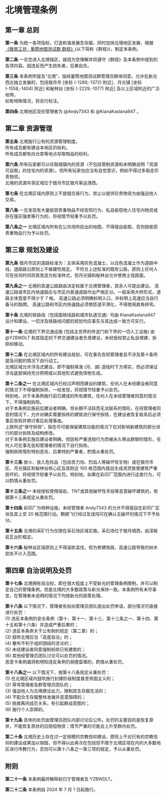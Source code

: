 # 北境管理条例

## 第一章 总则

**第一条** 为统一各项指标，打造和谐发展生存服，同时加快北境地区发展，根据[《极筑工坊 · 量筒地图测试群 群规》](../rules.md)(以下简称《群规》)，制定本条例。

**第二条** 一旦您进入北境辖区，就视为您理解并将遵守《群规》及本条例中提到的各项内容。因违反而产生损失者，后果自负。

**第三条** 本条例所提及“北境”，指经量筒地图测试群管理员群体同意，允许在新光西北独立发展的，包括银月市 [坐标 (-1289,-1372) 附近]、月光镇 [坐标 (-1558,-1404) 附近] 和秘林谷 [坐标 (-2229,-1077) 附近] 及以上区域附近的广泛地带。  
如有特殊情况，将另行标注。

**第四条** 北境地区现任管理者为 @Andy7343 和 @KianaKaslana947 。

## 第二章 资源管理

**第五条** 北境施行公有的资源管理制度。  
所有成员都有建设本地区的权利。  
所有成员都有向仓库等地点存取物品的权利。

**第六条** 所有玩家都可以任取城镇内的资源（不包括管制资源和未明确说明「资源可自取」的住宅内的资源）。但所有玩家也应当有自觉意识，例如不得过多取走珍贵物资。  
北境的资源共享区域位于银月市区银月客运港西。

**第七条** 在北境区域内原则上不提倡交易行为，禁止以提供珍贵物资为由强迫他人交易。

**第八条** 一旦发现有大量偷窃贵重物品不经告知行为、私自偷窃他人住宅内物资或存在强买强卖等行为的，将视情节轻重予以处罚。  

**第八条之一** 北境区域内所有在公共场所挂出的地图，不得擅自偷取，否则按偷窃贵重物品行为予以处罚。

## 第三章 规划及建设

**第九条** 银月市区的道路标准为：主体采用灰色混凝土，以白色混凝土作为道路中线，道路路沿原则上不做硬性规定。
不符合上述标准的既有公路，原则上任何人可在任何时间将其改造为标准样式，但月光镇和秘林谷允许使用土径路面。

**第九条之一** 北境的高速公路路由决定权属于北境管理者，其余人可提出建议。
高速公路或市区内快速路应与市区内普通道路作出严格区分。一般采用大桥形式，道路主体宽度不得少于 7 格。
高速公路必须明确标明入口，并标明上高速应当自行备马的路牌。
高速公路和市区内快速路必须使匝道平滑化，不得使用直角转弯。

**第十条** 北境的铁路线（包括国铁线路和城市轨道交通）均由 KianaKaslana947 设计和建设，一切涉及铁路线问题的规划均应事先与其达成一致方可实行。

**第十一条** 北境的下界交通设施 (包括主世界的传送门和下界的一切人工设施) 由 @YZBWDLT 和其指定的下界交通建设者负责建设，未经授权禁止私自增建、拆除和移动。

**第十二条** 在北境区域内的所有建设规划，可在事先告知管理者且不涉及第十条所提及问题的情况下自行动工。  
北境区域允许浮岛式建设，即不强制填海 (河、湖) 造陆时下方填实，但必须保证浮岛底部保持充分照明或以其他形式避免怪物生成。  

**第十二条之一** 在北境区域内已经过声明而建设的建筑，任何人在未经建设者同意的情况下不得强制拆除，一经发现，将视情节轻重予以处罚。  
特别地，对于本条例施行前已建成的所有建筑，任何人在未经管理者同意的情况下，不得强制拆除。  
对于本条例实施前后建设者明确，但长期不活跃而无法联系的情形，在经管理者同意的情况下，允许对确实需要拆除的建筑进行保守拆除，在建设者恢复联系后必须事后告知并商讨善后处理事由。  
上款所述“保守拆除”，指在尽可能保留建筑功能的情况下仅对影响新建筑的部分进行的部分拆除及结构修改。  
对于本条例实施后建设者明确，但因有严重违规行为而被永久移出群聊的情形，任何人可在事先告知管理者的情况下自行拆除。  
强制拆除情形特别恶劣，后果特别严重者，酌情从重处罚。

**第十三条** 放火、放入危险品（包括苦力怕、烈焰人等破坏性生物）或在银月市区、月光镇区和秘林谷核心区及其附近 100 格范围内擅自生成凋灵致使建筑严重损坏的，将视情节轻重予以处罚。特别地，如果在彩印厂范围内进行这类行为，可以酌情从重处罚。

**第十三条之一** 未经授权使用熔岩、TNT或其他破坏性手段等恶意破坏建筑的，依据第十三条规定从重处罚。

**第十四条** 彩印厂为特种设施，未经管理者 Andy7343 的允许不得擅自在彩印厂区块及其上空 20 格范围行动。鞘翅飞行经过及误闯可在确认无破坏的情况下不予处分。

**第十五条** 北境的采矿行为仅限在采石场区域实施。采石场位于银月城西，由深板岩瓦台阶框定。

**第十六条**  秘林谷区域原则上不得滥砍滥伐，但为修建铁路、高速公路导致的树木损失不计入范围。

## 第四章 自治说明及处罚

**第十七条** 北境拥有自治权，即在很大程度上不受新光的管理条例限制，并可以制定自己的管理条例。但是北境的大多数政策与新光保持一致。本条例所有未尽事宜，在管理者未说明的情况下均按新光的政策处理。

**第十八条** 以下情况下，管理者有权向管理员团队提出处罚申请，部分情况可直接进行处罚：  
(1) 违反本条例的安全条例（第十、第十一、第十三、第十三条之一、第十四、第十五和第十六条）并造成严重后果的；  
(2) 违反本条例关于公有制的规定（第二章）的；  
(3) 鼓吹北境应当「高度自治」的；  
(4) 散布不利于组织团结的言论的；  
(5) 未经建设者同意强制拆除已有建筑的；  
(6) 其他经管理员团队讨论可以处罚的情况。  
恶意卡条例漏洞和明知违反条例仍胡搅蛮缠的，酌情从重处罚。

**第十八条之一** 以下情况下，按第十八条规定从重处罚：  
(1) 在北境区域内鼓吹施行封建阶级制度甚至帝国主义的；  
(2) 辱骂管理者及群管理员团队的；  
(3) 强迫他人为北境建设出力，限制其生存服生活的；  
(4) 不配合生存服整体发展并恶意阻碍的；  
(5) 挑拨离间成员关系，有引起群战意图的；  
(6) 施行个人崇拜的。

**第十九条** 具体的处罚由管理员团队内部讨论后公布。处罚的主要目的是恢复原状，不能恢复原状的应赔偿物资；情节严重的可能会上升至群内处罚。

**第二十条** 北境历史上存在过一定规模的宗教信仰建设，原则上不对已有的宗教信仰的建设成果加以销毁，但不得以此再次在包括但不限于北境区域在内的大多数地区进行传教行为，否则可以第十八条之一第三项的规定，予以从重处罚。

## 附则

**第二十一条** 本条例最终解释权归于管理者及 YZBWDLT。

**第二十二条** 本条例自 2024 年 7 月 1 日起施行。
